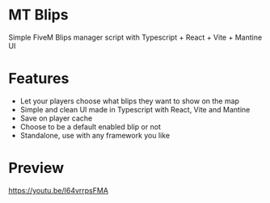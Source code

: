 # MT Blips
Simple FiveM Blips manager script with Typescript + React + Vite + Mantine UI

# Features
- Let your players choose what blips they want to show on the map
- Simple and clean UI made in Typescript with React, Vite and Mantine
- Save on player cache
- Choose to be a default enabled blip or not
- Standalone, use with any framework you like

# Preview
https://youtu.be/I64vrrpsFMA
